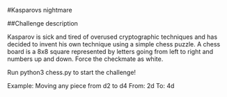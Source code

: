 #Kasparovs nightmare

##Challenge description

Kasparov is sick and tired of overused cryptographic techniques and has decided to invent his own technique using a simple chess puzzle. A chess board is a 8x8 square represented by letters going from left to right and numbers up and down. Force the checkmate as white.

Run python3 chess.py to start the challenge!

Example: Moving any piece from d2 to d4
From: 2d
To: 4d
